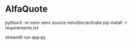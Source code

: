 # AlfaQuote


python3 -m venv venv
source venv/bin/activate
pip install -r requirements.txt


streamlit run app.py